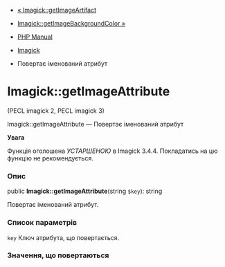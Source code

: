- [« Imagick::getImageArtifact](imagick.getimageartifact.md)
- [Imagick::getImageBackgroundColor
»](imagick.getimagebackgroundcolor.md)

- [PHP Manual](index.md)
- [Imagick](class.imagick.md)
- Повертає іменований атрибут

# Imagick::getImageAttribute

(PECL imagick 2, PECL imagick 3)

Imagick::getImageAttribute — Повертає іменований атрибут

**Увага**

Функція оголошена *УСТАРШЕНОЮ* в Imagick 3.4.4. Покладатись на цю
функцію не рекомендується.

### Опис

public **Imagick::getImageAttribute**(string `$key`): string

Повертає іменований атрибут.

### Список параметрів

`key`
Ключ атрибута, що повертається.

### Значення, що повертаються
